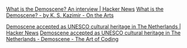 
[What is the Demoscene? An interview | Hacker News](https://news.ycombinator.com/item?id=37927344)
[What is the Demoscene? - by K. S. Kazimir - On the Arts](https://onthearts.com/p/what-is-the-demoscene)

[Demoscene accepted as UNESCO cultural heritage in The Netherlands | Hacker News](https://news.ycombinator.com/item?id=36597460)
[Demoscene accepted as UNESCO cultural heritage in The Netherlands - Demoscene - The Art of Coding](https://demoscene-the-art-of-coding.net/2023/07/03/unescodemoscene-accepted-as-unesco-cultural-heritage-in-the-netherlands/)
